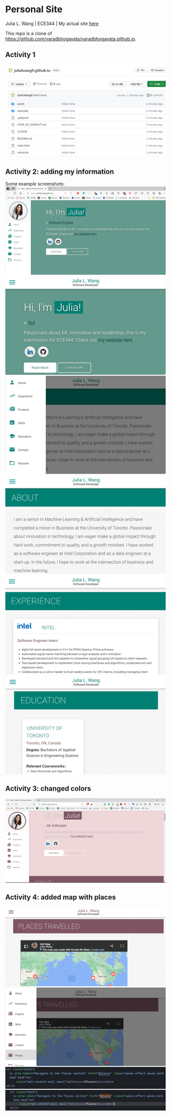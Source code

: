 # Personal Site

Julia L. Wang | ECE344 | My actual site [here](https://www.julia-wang.dev/)

This repo is a clone of
https://github.com/varadbhogayata/varadbhogayata.github.io. 

## Activity 1
![Alt text](image.png)

## Activity 2: adding my information
Some example screenshots:
![Alt text](image-6.png)
![Alt text](image-1.png)
![Alt text](image-2.png)
![Alt text](image-3.png)
![Alt text](image-4.png)
![Alt text](image-5.png)

## Activity 3: changed colors
![Alt text](image-7.png)

## Activity 4: added map with places
![Alt text](image-8.png)
![Alt text](image-11.png)
![Alt text](image-9.png)
![Alt text](image-10.png)